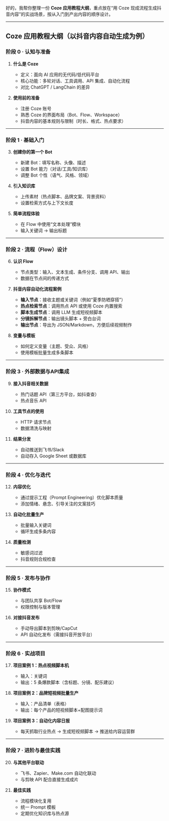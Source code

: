 好的，我帮你整理一份 **Coze 应用教程大纲**，重点放在“用 Coze 现成流程生成抖音内容”的实战场景，按从入门到产出内容的顺序设计。

---

## **Coze 应用教程大纲（以抖音内容自动生成为例）**

### **阶段 0 · 认知与准备**

1. **什么是 Coze**

   * 定义：面向 AI 应用的无代码/低代码平台
   * 核心功能：多轮对话、工具调用、API 集成、自动化流程
   * 对比 ChatGPT / LangChain 的差异
2. **使用前的准备**

   * 注册 Coze 账号
   * 熟悉 Coze 的界面布局（Bot、Flow、Workspace）
   * 抖音内容的基本规则与限制（时长、格式、热点要求）

---

### **阶段 1 · 基础入门**

3. **创建你的第一个 Bot**

   * 新建 Bot：填写名称、头像、描述
   * 设置 Bot 能力（对话/工具/知识库）
   * 调整 Bot 个性（语气、风格、领域）
4. **引入知识库**

   * 上传素材（热点脚本、品牌文案、背景资料）
   * 设置检索方式与上下文长度
5. **简单流程体验**

   * 在 Flow 中使用“文本处理”模块
   * 输入关键词 → 输出标题

---

### **阶段 2 · 流程（Flow）设计**

6. **认识 Flow**

   * 节点类型：输入、文本生成、条件分支、调用 API、输出
   * 数据在节点间的传递方式
7. **抖音内容自动化流程案例**

   * **输入节点**：接收主题或关键词（例如“夏季防晒穿搭”）
   * **热点检索节点**：调用热点 API 或使用 Coze 内置搜索
   * **脚本生成节点**：调用 LLM 生成短视频脚本
   * **分镜拆解节点**：输出镜头脚本 + 旁白台词
   * **输出节点**：导出为 JSON/Markdown，方便后续视频制作
8. **变量与模板**

   * 如何定义变量（主题、受众、风格）
   * 使用模板批量生成多条脚本

---

### **阶段 3 · 外部数据与API集成**

9. **接入抖音相关数据**

   * 热门话题 API（第三方平台，如抖查查）
   * 热点音乐 API
10. **工具节点的使用**

    * HTTP 请求节点
    * 数据清洗与映射
11. **结果分发**

    * 自动推送到飞书/Slack
    * 自动存入 Google Sheet 或数据库

---

### **阶段 4 · 优化与迭代**

12. **内容优化**

    * 通过提示工程（Prompt Engineering）优化脚本质量
    * 添加情绪、悬念、引导关注的文案技巧
13. **自动化批量生产**

    * 批量输入关键词
    * 循环生成多条内容
14. **质量检测**

    * 敏感词过滤
    * 抖音规则合规检查

---

### **阶段 5 · 发布与协作**

15. **协作模式**

    * 与团队共享 Bot/Flow
    * 权限控制与版本管理
16. **对接抖音发布**

    * 手动导出脚本到剪映/CapCut
    * API 自动化发布（需接抖音开放平台）

---

### **阶段 6 · 实战项目**

17. **项目案例 1：热点视频脚本机**

    * 输入：关键词
    * 输出：5 条爆款脚本（含标题、分镜、配乐建议）
18. **项目案例 2：品牌短视频批量生产**

    * 输入：产品清单（表格）
    * 输出：每个产品的短视频脚本+配图提示词
19. **项目案例 3：自动化内容日报**

    * 每天抓取行业热点 → 生成短视频脚本 → 推送给内容运营群

---

### **阶段 7 · 进阶与最佳实践**

20. **与其他平台联动**

    * 飞书、Zapier、Make.com 自动化联动
    * 与剪映 API 配合直接生成成片
21. **最佳实践**

    * 流程模块化复用
    * 统一 Prompt 模板
    * 定期优化知识库与热点源

